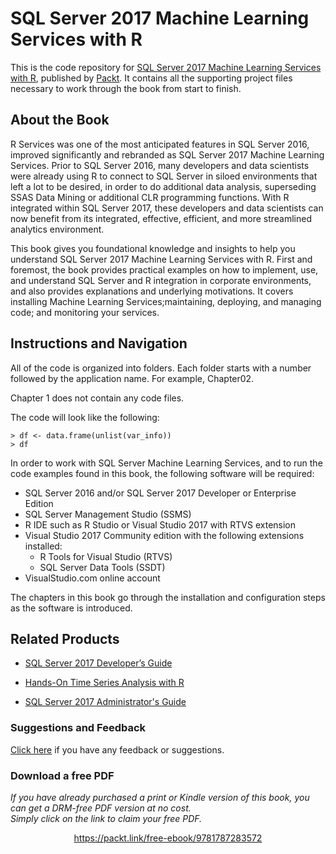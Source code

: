 # SQL Server 2017 Machine Learning Services with R
This is the code repository for [SQL Server 2017 Machine Learning Services with R](https://www.packtpub.com/big-data-and-business-intelligence/sql-server-2017-machine-learning-services-r?utm_source=github&utm_medium=repository&utm_campaign=9781787283572), published by [Packt](https://www.packtpub.com/?utm_source=github). It contains all the supporting project files necessary to work through the book from start to finish.
## About the Book
R Services was one of the most anticipated features in SQL Server 2016, improved significantly and rebranded as SQL Server 2017 Machine 
Learning Services. Prior to SQL Server 2016, many developers and data scientists were already using R to connect to SQL Server in siloed 
environments that left a lot to be desired, in order to do additional data analysis, superseding SSAS Data Mining or additional CLR 
programming functions. With R integrated within SQL Server 2017, these developers and data scientists can now benefit from its integrated, effective, efficient, and more streamlined analytics environment.

This book gives you foundational knowledge and insights to help you understand SQL Server 2017 Machine Learning Services with R. First and foremost, the book provides practical examples on how to implement, use, and understand SQL Server and R integration in corporate 
environments, and also provides explanations and underlying motivations. It covers installing Machine Learning Services;maintaining, 
deploying, and managing code; and monitoring your services.

## Instructions and Navigation
All of the code is organized into folders. Each folder starts with a number followed by the application name. For example, Chapter02.

Chapter 1 does not contain any code files.

The code will look like the following:
```
> df <- data.frame(unlist(var_info))
> df
```

In order to work with SQL Server Machine Learning Services, and to run the code examples
found in this book, the following software will be required:
* SQL Server 2016 and/or SQL Server 2017 Developer or Enterprise Edition
* SQL Server Management Studio (SSMS)
* R IDE such as R Studio or Visual Studio 2017 with RTVS extension
* Visual Studio 2017 Community edition with the following extensions installed:
  * R Tools for Visual Studio (RTVS)
  * SQL Server Data Tools (SSDT)
* VisualStudio.com online account

The chapters in this book go through the installation and configuration steps as the software is introduced.

## Related Products
* [SQL Server 2017 Developer’s Guide](https://www.packtpub.com/big-data-and-business-intelligence/sql-server-2017-developer’s-guide?utm_source=github&utm_medium=repository&utm_campaign=9781788476195)

* [Hands-On Time Series Analysis with R](https://www.packtpub.com/big-data-and-business-intelligence/hands-time-series-analysis-r?utm_source=github&utm_medium=repository&utm_campaign=9781788629157)

* [SQL Server 2017 Administrator's Guide](https://www.packtpub.com/big-data-and-business-intelligence/sql-server-2017-administrators-guide?utm_source=github&utm_medium=repository&utm_campaign=9781786462541)

### Suggestions and Feedback
[Click here](https://docs.google.com/forms/d/e/1FAIpQLSe5qwunkGf6PUvzPirPDtuy1Du5Rlzew23UBp2S-P3wB-GcwQ/viewform) if you have any feedback or suggestions.
### Download a free PDF

 <i>If you have already purchased a print or Kindle version of this book, you can get a DRM-free PDF version at no cost.<br>Simply click on the link to claim your free PDF.</i>
<p align="center"> <a href="https://packt.link/free-ebook/9781787283572">https://packt.link/free-ebook/9781787283572 </a> </p>
